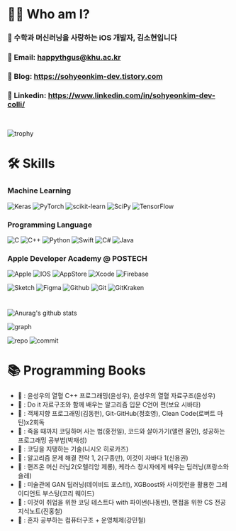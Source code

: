 <div align="leading">
<br/>
	
# 👩‍💻 Who am I? 	
### 🥦  수학과 머신러닝을 사랑하는 iOS 개발자, 김소현입니다
### 🥦  Email: happythgus@khu.ac.kr
### 🥦  Blog: https://sohyeonkim-dev.tistory.com
### 🥦	Linkedin: https://www.linkedin.com/in/sohyeonkim-dev-colli/

</div>
<br/>

<div align="leading">
	
![trophy](https://github-profile-trophy.vercel.app/?username=SohyeonKim-dev&no-frame=true&margin-w=20&margin-h=20&row=2&column=3&theme=gruvbox)
	
</div>

#
# 🛠️ Skills
### Machine Learning 
![Keras](https://img.shields.io/badge/Keras-%23D00000.svg?style=for-the-badge&logo=Keras&logoColor=white)
![PyTorch](https://img.shields.io/badge/PyTorch-%23EE4C2C.svg?style=for-the-badge&logo=PyTorch&logoColor=white)
![scikit-learn](https://img.shields.io/badge/scikit--learn-%23F7931E.svg?style=for-the-badge&logo=scikit-learn&logoColor=white)
![SciPy](https://img.shields.io/badge/SciPy-%230C55A5.svg?style=for-the-badge&logo=scipy&logoColor=%white)
![TensorFlow](https://img.shields.io/badge/TensorFlow-%23FF6F00.svg?style=for-the-badge&logo=TensorFlow&logoColor=white)

### Programming Language
![C](https://img.shields.io/badge/c-%2300599C.svg?style=for-the-badge&logo=c&logoColor=white)
![C++](https://img.shields.io/badge/c++-%2300599C.svg?style=for-the-badge&logo=c%2B%2B&logoColor=white)
![Python](https://img.shields.io/badge/python-3670A0?style=for-the-badge&logo=python&logoColor=ffdd54)
![Swift](https://img.shields.io/badge/swift-F54A2A?style=for-the-badge&logo=swift&logoColor=white) 
![C#](https://img.shields.io/badge/c%23-%23239120.svg?style=for-the-badge&logo=c-sharp&logoColor=white)
![Java](https://img.shields.io/badge/java-%23ED8B00.svg?style=for-the-badge&logo=java&logoColor=white)

### Apple Developer Academy @ POSTECH
![Apple](https://img.shields.io/badge/Apple-%23000000.svg?style=for-the-badge&logo=apple&logoColor=white)
![IOS](https://img.shields.io/badge/iOS-000000?style=for-the-badge&logo=ios&logoColor=white)
![AppStore](https://img.shields.io/badge/App_Store-0D96F6?style=for-the-badge&logo=app-store&logoColor=white)
![Xcode](https://img.shields.io/badge/Xcode-007ACC?style=for-the-badge&logo=Xcode&logoColor=white)
![Firebase](https://img.shields.io/badge/firebase-ffca28?style=for-the-badge&logo=firebase&logoColor=black)  

![Sketch](https://img.shields.io/badge/Sketch-FFB387?style=for-the-badge&logo=sketch&logoColor=black)
![Figma](https://img.shields.io/badge/Figma-F24E1E?style=for-the-badge&logo=figma&logoColor=white)
![Github](https://img.shields.io/badge/github-181717?style=for-the-badge&logo=github&logoColor=white)
![Git](https://img.shields.io/badge/git-%23F05033.svg?style=for-the-badge&logo=git&logoColor=white)
![GitKraken](https://img.shields.io/badge/GitKraken-179287?style=for-the-badge&logo=GitKraken&logoColor=white)  

#

   ![Anurag's github stats](https://github-readme-stats.vercel.app/api?username=SohyeonKim-dev&theme=flag-india&show_icons=true)
   
   ![graph](http://github-profile-summary-cards.vercel.app/api/cards/profile-details?username=SohyeonKim-dev&theme=vue)
   
   ![repo](http://github-profile-summary-cards.vercel.app/api/cards/repos-per-language?username=SohyeonKim-dev&theme=vue)
   ![commit](http://github-profile-summary-cards.vercel.app/api/cards/most-commit-language?username=SohyeonKim-dev&theme=vue)
   
#
# 📚 Programming Books
- 📕 : 윤성우의 열혈 C++ 프로그래밍(윤성우), 윤성우의 열혈 자료구조(윤성우)
- 📕 : Do it 자료구조와 함께 배우는 알고리즘 입문 C언어 편(보요 시바타)
- 📗 : 객체지향 프로그래밍(김동헌), Git-GitHub(정호영), Clean Code(로버트 마틴)x2회독
- 📗 : 죽을 때까지 코딩하며 사는 법(홍전일), 코드와 살아가기(앨런 울먼), 성공하는 프로그래밍 공부법(박재성)
- 📗 : 코딩을 지탱하는 기술(니시오 히로카즈)
- 📘 : 알고리즘 문제 해결 전략 1, 2(구종만), 이것이 자바다 1(신용권)
- 📘 : 핸즈온 머신 러닝2(오렐리앙 제롱), 케라스 창시자에게 배우는 딥러닝(프랑소와 숄레)
- 📘 : 미술관에 GAN 딥러닝(데이비드 포스터), XGBoost와 사이킷런을 활용한 그레이디언트 부스팅(코리 웨이드)
- 📒 : 이것이 취업을 위한 코딩 테스트다 with 파이썬(나동빈), 면접을 위한 CS 전공지식노트(진홍철)
- 📒 : 혼자 공부하는 컴퓨터구조 + 운영체제(강민철)

<br/>
